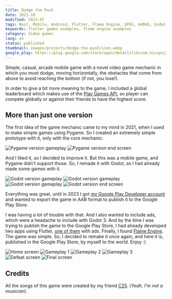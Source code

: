 ```yaml
---
title: Dodge the Push
date: 2021-10
modified: 2023-07
tags: Best, Mobile, Android, Flutter, Flame Engine, GPGS, AdMob, Godot, Pygame
keywords: flutter games examples, flame engine examples
category: Video games
lang: en
status: published
thumbnail: images/projects/dodge-the-push/icon.webp
google_play: https://play.google.com/store/apps/details?id=com.nicopujia.dodgethepush
---
```


Simple, casual, arcade mobile game with a novel video game mechanic in which you must dodge, moving horizontally, the obstacles that come from above to avoid reaching the bottom (if not, you lose!).

In order to give a bit more meaning to the game, I included a global leaderboard which makes use of the [Play Games API](https://developers.google.com/games/services?hl=es-419), so player can compete globally or against their friends to have the highest score.

## More than just one version

The first idea of the game mechanic came to my mind in 2021, when I used to make simple games using Pygame. So I created an extremely simple prototype with it, only with the core mechanic:

![Pygame version gameplay]({static}/images/projects/dodge-the-push/pygame/gameplay.jpg)
![Pygame version end screen]({static}/images/projects/dodge-the-push/pygame/game-over.jpg)

And I liked it, so I decided to improve it. But this was a mobile game, and Pygame didn't support those. So, I remade it with Godot, as I had already made some games with it.

![Godot version gameplay]({static}/images/projects/dodge-the-push/godot/title.jpg)
![Godot version gameplay]({static}/images/projects/dodge-the-push/godot/gameplay.jpg)
![Godot version gameplay]({static}/images/projects/dodge-the-push/godot/pause.jpg)
![Godot version end screen]({static}/images/projects/dodge-the-push/godot/game-over.jpg)

Everything was great, until in 2023 I got [my Google Play Developer account](https://play.google.com/store/apps/dev?id=8059097220194731179) and wanted to export the game in AAB format to publish it to the Google Play Store.

I was having *a lot* of trouble with that. And I also wanted to include ads, which were a headache to include with Godot 3. And by the time I was trying to publish the game to the Google Play Store, I had already developed two apps using Flutter, [one of them]({filename}/game-finder.md) with ads. Finally, I found [Flame Engine](https://docs.flame-engine.org/latest/). The game was simple. So, I decided to remake it once again, and here it is, published in the Google Play Store, by myself to the world. Enjoy :)

![Home screen]({static}/images/projects/dodge-the-push/title.jpg)
![Gameplay 1]({static}/images/projects/dodge-the-push/gameplay-1.jpg)
![Gameplay 2]({static}/images/projects/dodge-the-push/gameplay-2.jpg)
![Gameplay 3]({static}/images/projects/dodge-the-push/gameplay-3.jpg)
![Defeat screen]({static}/images/projects/dodge-the-push/continue.jpg)
![Final screen]({static}/images/projects/dodge-the-push/game-over.jpg)

## Credits

All the songs of this game were created by my friend [C25](https://www.youtube.com/@C_25Music). (*Yeah, I'm not a musician*).
